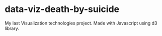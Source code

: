 # data-viz-death-by-suicide
My last Visualization technologies project. Made with Javascript using d3 library.
